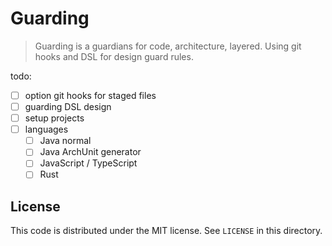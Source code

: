 # Guarding

> Guarding is a guardians for code, architecture, layered. Using git hooks and DSL for design guard rules.

todo:

 - [ ] option git hooks for staged files
 - [ ] guarding DSL design
 - [ ] setup projects
 - [ ] languages
    - [ ] Java normal
    - [ ] Java ArchUnit generator
    - [ ] JavaScript / TypeScript
    - [ ] Rust

License
---

This code is distributed under the MIT license. See `LICENSE` in this directory.

